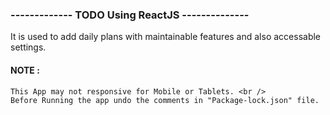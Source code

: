 ### ------------- TODO Using ReactJS --------------

It is used to add daily plans with maintainable features and also accessable settings.

#### NOTE : 
    This App may not responsive for Mobile or Tablets. <br />
    Before Running the app undo the comments in "Package-lock.json" file.
